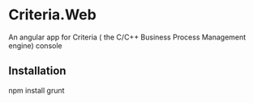 # Criteria.Web

An angular app for Criteria ( the C/C++ Business Process Management engine) console 

## Installation

npm install
grunt

